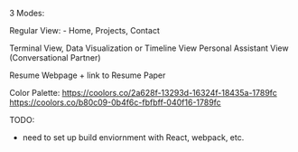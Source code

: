3 Modes: 

Regular View:
	- Home, Projects, Contact

Terminal View, 
Data Visualization or Timeline View
Personal Assistant View (Conversational Partner)

Resume Webpage + link to Resume Paper

Color Palette: 
https://coolors.co/2a628f-13293d-16324f-18435a-1789fc
https://coolors.co/b80c09-0b4f6c-fbfbff-040f16-1789fc

TODO: 
- need to set up build enviornment with React, webpack, etc.
